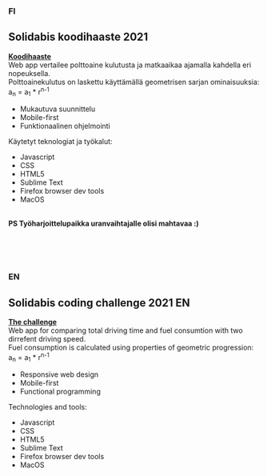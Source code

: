 ### FI 
## Solidabis koodihaaste 2021
**[Koodihaaste](https://koodihaaste.solidabis.com/#/)**   
Web app vertailee polttoaine kulutusta ja matkaaikaa ajamalla kahdella eri nopeuksella.   
Polttoainekulutus on laskettu käyttämällä geometrisen sarjan ominaisuuksia:   
a<sub>n</sub> = a<sub>1</sub> * r<sup>n-1</sup>   

- Mukautuva suunnittelu   
- Mobile-first   
- Funktionaalinen ohjelmointi   

Käytetyt teknologiat ja työkalut:   
- Javascript   
- CSS   
- HTML5
- Sublime Text
- Firefox browser dev tools
- MacOS   
 &nbsp;   
 
**PS Työharjoittelupaikka uranvaihtajalle olisi mahtavaa :)**   
 &nbsp;   
  &nbsp;   
  
 &nbsp;   
### EN   
## Solidabis coding challenge 2021  EN   
**[The challenge](https://koodihaaste.solidabis.com/#/)**  
Web app for comparing total driving time and fuel consumtion with two dirrefent driving speed.   
Fuel consumption is calculated using properties of geometric progression:   
a<sub>n</sub> = a<sub>1</sub> * r<sup>n-1</sup>
- Responsive web design   
- Mobile-first      
- Functional programming   
   
Technologies and tools:
- Javascript   
- CSS   
- HTML5
- Sublime Text
- Firefox browser dev tools
- MacOS 
